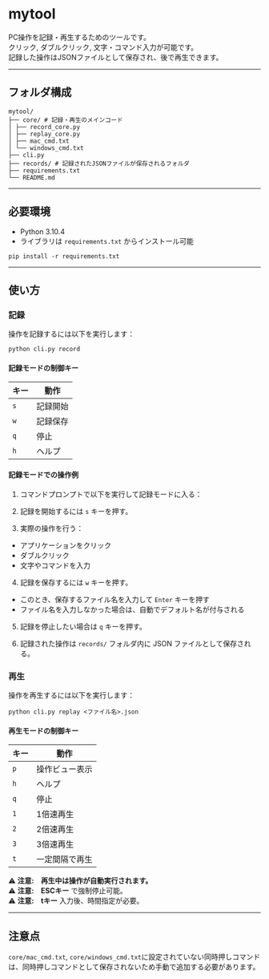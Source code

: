 # mytool

PC操作を記録・再生するためのツールです。  
クリック, ダブルクリック, 文字・コマンド入力が可能です。  
記録した操作はJSONファイルとして保存され、後で再生できます。

---

## フォルダ構成
```
mytool/
├── core/ # 記録・再生のメインコード
│ ├── record_core.py
│ ├── replay_core.py
│ ├── mac_cmd.txt
│ └── windows_cmd.txt
├── cli.py
├── records/ # 記録されたJSONファイルが保存されるフォルダ
├── requirements.txt
└── README.md
```

---

## 必要環境

- Python 3.10.4
- ライブラリは `requirements.txt` からインストール可能

```
pip install -r requirements.txt
```
---

## 使い方

### 記録
操作を記録するには以下を実行します：

```
python cli.py record
```

#### 記録モードの制御キー
| キー  | 動作   |
| --- | ---- |
| `s` | 記録開始 |
| `w` | 記録保存 |
| `q` | 停止   |
| `h` | ヘルプ  |

#### 記録モードでの操作例

1. コマンドプロンプトで以下を実行して記録モードに入る：

2. 記録を開始するには `s` キーを押す。

3. 実際の操作を行う：
- アプリケーションをクリック
- ダブルクリック
- 文字やコマンドを入力

4. 記録を保存するには `w` キーを押す。
- このとき、保存するファイル名を入力して `Enter` キーを押す
- ファイル名を入力しなかった場合は、自動でデフォルト名が付与される

5. 記録を停止したい場合は `q` キーを押す。

6. 記録された操作は `records/` フォルダ内に JSON ファイルとして保存される。

### 再生
操作を再生するには以下を実行します：

```
python cli.py replay <ファイル名>.json
```
#### 再生モードの制御キー
| キー  | 動作      |
| --- | ------- |
| `p` | 操作ビュー表示 |
| `h` | ヘルプ     |
| `q` | 停止      |
| `1` | 1倍速再生   |
| `2` | 2倍速再生   |
| `3` | 3倍速再生   |
| `t` | 一定間隔で再生 |

⚠️ **注意:**　**再生中は操作が自動実行されます。**  
⚠️ **注意:**　**ESCキー** で強制停止可能。  
⚠️ **注意:**　**tキー** 入力後、時間指定が必要。

---

## 注意点

`core/mac_cmd.txt`, `core/windows_cmd.txt`に設定されていない同時押しコマンドは、同時押しコマンドとして保存されないため手動で追加する必要があります。
